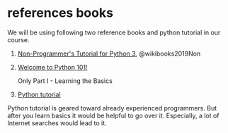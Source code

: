 # references books

We will be using following two reference books and python tutorial in our course.

1. [Non-Programmer's Tutorial for Python 3](https://en.wikibooks.org/wiki/Non-Programmer%27s_Tutorial_for_Python_3), @wikibooks2019Non

2. [Welcome to Python 101!](https://python101.pythonlibrary.org/)

	Only Part I - Learning the Basics

3. [Python tutorial](https://docs.python.org/3/tutorial/index.html)

Python tutorial is geared toward already experienced programmers.
But after you learn basics it would be helpful to go over it.
Especially, a lot of Internet searches would lead to it.
